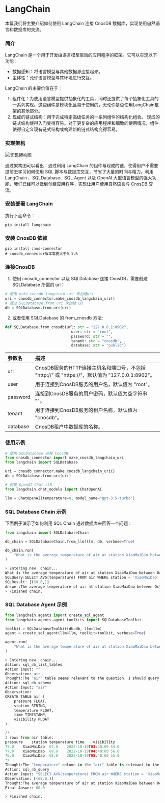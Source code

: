 ---
---

# LangChain 

本篇我们将主要介绍如何使用 LangChain 连接 CnosDB 数据库，实现使用自然语言和数据库的交流。

### 简介

LangChain 是一个用于开发由语言模型驱动的应用程序的框架。它可以实现以下功能：
- 数据感知：将语言模型与其他数据源连接起来。
- 主体性：允许语言模型与其环境进行交互。

LangChain 的主要价值在于：

1. 组件化：为使用语言模型提供抽象化的工具，同时还提供了每个抽象化工具的一系列实现。这些组件是模块化且易于使用的，无论你是否使用LangChain框架的其他部分。
2. 现成的链式结构：用于完成特定高级任务的一系列组件的结构化组合。
现成的链式结构使得入门变得容易。对于更复杂的应用程序和细致的使用情况，组件使得自定义现有链式结构或构建新的链式结构变得容易。

### 实现架构
![实现架构图](/img/Langchain.png)

通过架构图可以看出：通过利用 LangChain 的组件与现成的链，使得用户不需要提前去学习如何使用 SQL 脚本与数据库交互，节省了大量的时间与精力。利用 LangChain 、SQLDatabase、SQL Agent 以及 OpenAI 大型语言模型的强大功能，我们已经可以做到创建应用程序，实现让用户使用自然语言与 CnosDB 交流。

### 安装部署 LangChain
执行下面命令：
```shell
pip install langchain
```
### 安装 CnosDB 依赖
```shell
pip install cnos-connector
# cnosdb_connector版本需要大于0.1.8
```
### 连接CnosDB
1. 使用 cnosdb_connector 以及 SQLDatabase 连接 CnosDB，需要创建 SQLDatabase 所需的 uri：
```python
# 使用 make_cnosdb_langchain_uri 来创建uri
uri = cnosdb_connector.make_cnosdb_langchain_uri()
# 通过 SQLDatabase.from_uri 来创建 DB
db = SQLDatabase.from_uri(uri)
```
2. 或者使用 SQLDatabase 的 from_cnosdb 方法:

```python
def SQLDatabase.from_cnosdb(url: str = "127.0.0.1:8902",
                              user: str = "root",
                              password: str = "",
                              tenant: str = "cnosdb",
                              database: str = "public")
```

| 参数名      | 描述                                                                       |
|:---------|:-------------------------------------------------------------------------|
| url      | CnosDB服务的HTTP连接主机名和端口号，不包括 "http://" 或 "https://"，默认值为 "127.0.0.1:8902"。 |
| user     | 用于连接到CnosDB服务的用户名，默认值为 "root"。                                           |
| password | 连接到CnosDB服务的用户密码，默认值为空字符串 ""。                                            |
| tenant   | 用于连接到CnosDB服务的租户名称，默认值为 "cnosdb"。                                        |
| database | CnosDB租户中数据库的名称。                                                         |

### 使用示例
```python 
# 使用 SQLDatabase 连接 CnosDB
from cnosdb_connector import make_cnosdb_langchain_uri
from langchain import SQLDatabase

uri = cnosdb_connector.make_cnosdb_langchain_uri()
db = SQLDatabase.from_uri(uri)

# 创建 OpenAI Chat LLM
from langchain.chat_models import ChatOpenAI

llm = ChatOpenAI(temperature=0, model_name="gpt-3.5-turbo")
```
### SQL Database Chain 示例

下面例子演示了如何利用 SQL Chain 通过数据库来回答一个问题：

```python
from langchain import SQLDatabaseChain

db_chain = SQLDatabaseChain.from_llm(llm, db, verbose=True)

db_chain.run(
    "What is the average temperature of air at station XiaoMaiDao between October 19, 2022 and October 20, 2022?"
)
```
```python
> Entering new  chain...
What is the average temperature of air at station XiaoMaiDao between October 19, 2022 and Occtober 20, 2022?
SQLQuery:SELECT AVG(temperature) FROM air WHERE station = 'XiaoMaiDao' AND time >= '2022-10-19' AND time < '2022-10-20'
SQLResult: [(68.0,)]
Answer:The average temperature of air at station XiaoMaiDao between October 19, 2022 and October 20, 2022 is 68.0.
> Finished chain.
```
### SQL Database Agent 示例
```python
from langchain.agents import create_sql_agent
from langchain.agents.agent_toolkits import SQLDatabaseToolkit

toolkit = SQLDatabaseToolkit(db=db, llm=llm)
agent = create_sql_agent(llm=llm, toolkit=toolkit, verbose=True)
```
```python
agent.run(
    "What is the average temperature of air at station XiaoMaiDao between October 19, 2022 and Occtober 20, 2022?"
)
```
```python
> Entering new  chain...
Action: sql_db_list_tables
Action Input: ""
Observation: air
Thought:The "air" table seems relevant to the question. I should query the schema of the "air" table to see what columns are available.
Action: sql_db_schema
Action Input: "air"
Observation: 
CREATE TABLE air (
	pressure FLOAT, 
	station STRING, 
	temperature FLOAT, 
	time TIMESTAMP, 
	visibility FLOAT
)

/*
3 rows from air table:
pressure	station	temperature	time	visibility
75.0	XiaoMaiDao	67.0	2022-10-19T03:40:00	54.0
77.0	XiaoMaiDao	69.0	2022-10-19T04:40:00	56.0
76.0	XiaoMaiDao	68.0	2022-10-19T05:40:00	55.0
*/
Thought:The "temperature" column in the "air" table is relevant to the question. I can query the average temperature between the specified dates.
Action: sql_db_query
Action Input: "SELECT AVG(temperature) FROM air WHERE station = 'XiaoMaiDao' AND time >= '2022-10-19' AND time <= '2022-10-20'"
Observation: [(68.0,)]
Thought:The average temperature of air at station XiaoMaiDao between October 19, 2022 and October 20, 2022 is 68.0. 
Final Answer: 68.0

> Finished chain.
```
